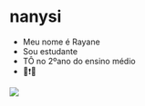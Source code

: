 # nanysi

- Meu nome é Rayane
- Sou estudante
- TÔ no 2ºano do ensino médio 
- 🥱❗❔


 ![](https://media1.tenor.com/m/e_Da8yf4Y74AAAAC/charlie-brown-snoopy.gif)


